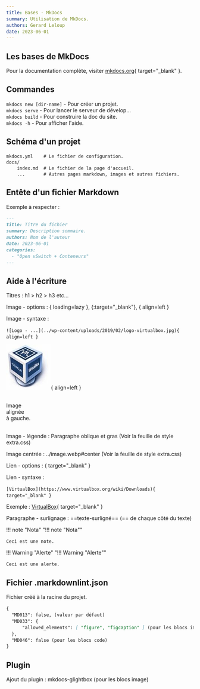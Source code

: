 ```yaml
---
title: Bases - MkDocs
summary: Utilisation de MkDocs.
authors: Gerard Leloup
date: 2023-06-01
---
```


## Les bases de MkDocs

Pour la documentation complète, visiter [mkdocs.org](https://www.mkdocs.org){ target="_blank" }.

## Commandes

`mkdocs new [dir-name]` - Pour créer un projet.  
`mkdocs serve` - Pour lancer le serveur de dévelop...  
`mkdocs build` - Pour construire la doc du site.  
`mkdocs -h` - Pour afficher l'aide.

## Schéma d'un projet

    mkdocs.yml    # Le fichier de configuration.
    docs/
        index.md  # Le fichier de la page d'accueil.
        ...       # Autres pages markdown, images et autres fichiers.

## Entête d'un fichier Markdown

Exemple à respecter :

```markdown
---    
title: Titre du fichier  
summary: Description sommaire.  
authors: Nom de l'auteur  
date: 2023-06-01  
categories:   
  - "Open vSwitch + Conteneurs"  
---
```

## Aide à l'écriture

Titres : h1 > h2 > h3 etc...

Image - options : { loading=lazy }, {:target="_blank"}, { align=left }

Image - syntaxe :

`![Logo - ...](../wp-content/uploads/2019/02/logo-virtualbox.jpg){ align=left }`

![Logo - VirtualBox](../wp-reseau-virtuel/wp-content/uploads/2019/02/logo-virtualbox.jpg){ align=left }

&nbsp;  
Image  
alignée  
à gauche.
&nbsp;  
&nbsp;

Image - légende : Paragraphe oblique et gras (Voir la feuille de style extra.css)

Image centrée : ../image.webp#center (Voir la feuille de style extra.css)

Lien - options : { target="_blank" }

Lien - syntaxe :

`[VirtualBox](https://www.virtualbox.org/wiki/Downloads){ target="_blank" }`

Exemple : [VirtualBox](https://www.virtualbox.org/wiki/Downloads){ target="_blank" }

Paragraphe - surlignage : ==texte-surligné==  (== de chaque côté du texte)

!!! note "Nota"
    "!!! note "Nota""

    Ceci est une note.

!!! Warning "Alerte"
    "!!! Warning "Alerte""

    Ceci est une alerte.

## Fichier .markdownlint.json

Fichier créé à la racine du projet.

```markdown
{
  "MD013": false, (valeur par défaut)
  "MD033": {
      "allowed_elements": [ "figure", "figcaption" ] (pour les blocs image)
  },
  "MD046": false (pour les blocs code)
}
```

## Plugin

Ajout du plugin : mkdocs-glightbox (pour les blocs image)
